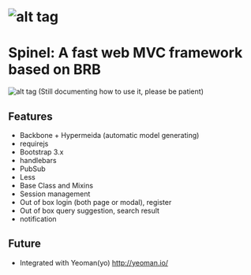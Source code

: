 ![alt tag](http://spirtfire.com/res/img/spinel.png)
======
# Spinel: A fast web MVC framework based on BRB
![alt tag](http://spirtfire.com/res/img/spinel-screen.png)
(Still documenting how to use it, please be patient)

## Features
- Backbone + Hypermeida (automatic model generating)
- requirejs
- Bootstrap 3.x
- handlebars
- PubSub
- Less
- Base Class and Mixins
- Session management
- Out of box login (both page or modal), register
- Out of box query suggestion, search result
- notification

## Future
- Integrated with Yeoman(yo) http://yeoman.io/
